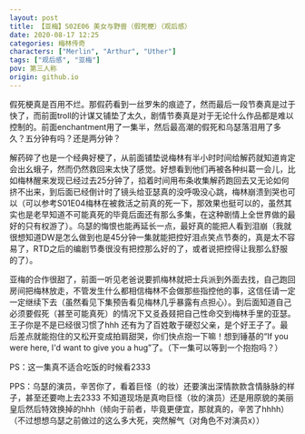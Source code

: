 ```yaml
---
layout: post
title: 【亚梅】S02E06 美女与野兽（假死梗）（观后感）
date: 2020-08-17 12:25
categories: 梅林传奇
characters: ["Merlin", "Arthur", "Uther"]
tags: ["观后感", "亚梅"]
pov: 第三人称
origin: github.io
---
```


假死梗真是百用不烂。那假药看到一丝罗朱的痕迹了，然而最后一段节奏真是过于快了，而前面troll的计谋又铺垫了太久，剧情节奏真是对于无论什么作品都是难以控制的。前面enchantment用了一集半，然后最高潮的假死和乌瑟落泪用了多久？五分钟有吗？还是两分钟？

解药碎了也是一个经典好梗了，从前面铺垫说梅林有半小时时间给解药就知道肯定会出幺蛾子，然而仍然救回来太快了感觉。好想看到他们再被各种纠葛一会儿，比如梅林醒来发现已经过去25分钟了，掐着时间用布条收集解药跑回去又无论如何挤不出来，到后面已经倒计时了镜头给亚瑟真的没呼吸没心跳，梅林崩溃到哭也可以（可以参考S01E04梅林在被救活之前真的死一下，那效果也挺可以的，虽然其实也是老早知道不可能真死的毕竟后面还有那么多集，在这种剧情上全世界做的最好的只有权游了）。乌瑟的悔恨也能再延长一点，最好真的能把人看到泪崩（我就很想知道DW是怎么做到也是45分钟一集就能把控好泪点笑点节奏的，真是太不容易了，RTD之后的编剧节奏很没有把控那么好的了，或者说把控得让我那么舒服的了）。

亚梅的合作很甜了，前面一听见老爸说要抓梅林就把士兵派到外面去找，自己跑回房间把梅林放走，不管发生什么都相信梅林不会做那些指控他的事，这信任请一定一定继续下去（虽然看见下集预告看见梅林几乎暴露有点担心）。到后面知道自己必须要假死（甚至可能真死）的情况下又㕛叒叕把自己性命交到梅林手里的亚瑟。王子你是不是已经很习惯了hhh 还有为了百姓敢于硬怼父亲，是个好王子了。最后差点就能抱住的又松开变成拍肩甜哭，你们快点抱一下嘛！想到锤基的“If you were here, I'd want to give you a hug”了。（下一集可以等到一个抱抱吗？）

PS：这一集真不适合吃饭的时候看2333

PPS：乌瑟的演员，辛苦你了，看着巨怪（的妆）还要演出深情款款含情脉脉的样子，甚至还要吻上去2333 不知道现场是真吻巨怪（妆的演员）还是用原貌的美丽皇后然后特效换掉的hhh（倾向于前者，毕竟更便宜，那就真的，辛苦了hhhh）（不过想想乌瑟之前做过的这么多大死，突然解气（对角色不对演员x））